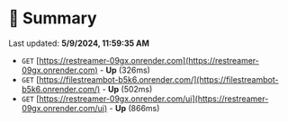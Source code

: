 # 📖 Summary
Last updated: **5/9/2024, 11:59:35 AM**

- `GET` [https://restreamer-09gx.onrender.com](https://restreamer-09gx.onrender.com) - **Up** (326ms)
- `GET` [https://filestreambot-b5k6.onrender.com/](https://filestreambot-b5k6.onrender.com/) - **Up** (502ms)
- `GET` [https://restreamer-09gx.onrender.com/ui](https://restreamer-09gx.onrender.com/ui) - **Up** (866ms)
